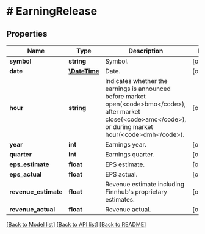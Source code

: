 # # EarningRelease

## Properties

Name | Type | Description | Notes
------------ | ------------- | ------------- | -------------
**symbol** | **string** | Symbol. | [optional]
**date** | [**\DateTime**](\DateTime.md) | Date. | [optional]
**hour** | **string** | Indicates whether the earnings is announced before market open(&lt;code&gt;bmo&lt;/code&gt;), after market close(&lt;code&gt;amc&lt;/code&gt;), or during market hour(&lt;code&gt;dmh&lt;/code&gt;). | [optional]
**year** | **int** | Earnings year. | [optional]
**quarter** | **int** | Earnings quarter. | [optional]
**eps_estimate** | **float** | EPS estimate. | [optional]
**eps_actual** | **float** | EPS actual. | [optional]
**revenue_estimate** | **float** | Revenue estimate including Finnhub&#39;s proprietary estimates. | [optional]
**revenue_actual** | **float** | Revenue actual. | [optional]

[[Back to Model list]](../../README.md#models) [[Back to API list]](../../README.md#endpoints) [[Back to README]](../../README.md)

